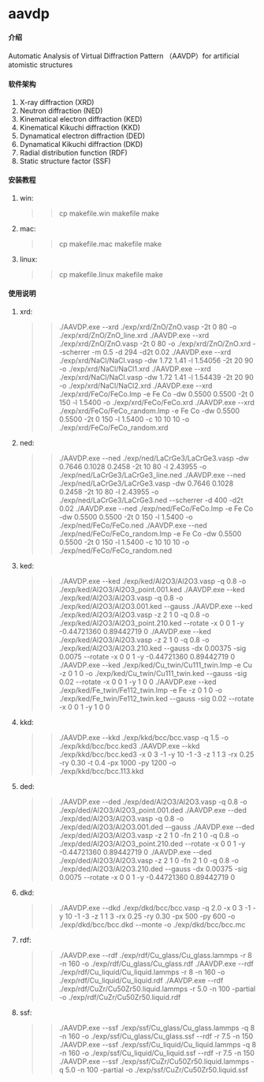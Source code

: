 # aavdp

#### 介绍
Automatic Analysis of Virtual Diffraction Pattern （AAVDP）for artificial atomistic structures

#### 软件架构
1.  X-ray diffraction (XRD)
2.  Neutron diffraction (NED)
3.  Kinematical electron diffraction (KED)
4.  Kinematical Kikuchi diffraction (KKD)
5.  Dynamatical electron diffraction (DED)
6.  Dynamatical Kikuchi diffraction (DKD)
7.  Radial distribution function (RDF)
8.  Static structure factor (SSF)

#### 安装教程

1.  win:
	>>cp makefile.win makefile
	>>make
2.  mac:
	>>cp makefile.mac makefile
	>>make
3.  linux:
	>>cp makefile.linux makefile
	>>make

#### 使用说明

1.  xrd:
	>>./AAVDP.exe --xrd ./exp/xrd/ZnO/ZnO.vasp -2t 0 80 -o ./exp/xrd/ZnO/ZnO_line.xrd
	>>./AAVDP.exe --xrd ./exp/xrd/ZnO/ZnO.vasp -2t 0 80 -o ./exp/xrd/ZnO/ZnO.xrd --scherrer -m 0.5 -d 294 -d2t 0.02
	>>./AAVDP.exe --xrd ./exp/xrd/NaCl/NaCl.vasp -dw 1.72 1.41 -l 1.54056 -2t 20 90 -o ./exp/xrd/NaCl/NaCl1.xrd
	>>./AAVDP.exe --xrd ./exp/xrd/NaCl/NaCl.vasp -dw 1.72 1.41 -l 1.54439 -2t 20 90 -o ./exp/xrd/NaCl/NaCl2.xrd
	>>./AAVDP.exe --xrd ./exp/xrd/FeCo/FeCo.lmp -e Fe Co -dw 0.5500 0.5500 -2t 0 150 -l 1.5400 -o ./exp/xrd/FeCo/FeCo.xrd
	>>./AAVDP.exe --xrd ./exp/xrd/FeCo/FeCo_random.lmp -e Fe Co -dw 0.5500 0.5500 -2t 0 150 -l 1.5400 -c 10 10 10 -o ./exp/xrd/FeCo/FeCo_random.xrd
2.  ned:
	>>./AAVDP.exe --ned ./exp/ned/LaCrGe3/LaCrGe3.vasp -dw 0.7646 0.1028 0.2458 -2t 10 80 -l 2.43955 -o ./exp/ned/LaCrGe3/LaCrGe3_line.ned
	>>./AAVDP.exe --ned ./exp/ned/LaCrGe3/LaCrGe3.vasp -dw 0.7646 0.1028 0.2458 -2t 10 80 -l 2.43955 -o ./exp/ned/LaCrGe3/LaCrGe3.ned --scherrer -d 400 -d2t 0.02
	>>./AAVDP.exe --ned ./exp/ned/FeCo/FeCo.lmp -e Fe Co -dw 0.5500 0.5500 -2t 0 150 -l 1.5400 -o ./exp/ned/FeCo/FeCo.ned
	>>./AAVDP.exe --ned ./exp/ned/FeCo/FeCo_random.lmp -e Fe Co -dw 0.5500 0.5500 -2t 0 150 -l 1.5400 -c 10 10 10 -o ./exp/ned/FeCo/FeCo_random.ned
3.  ked:
	>>./AAVDP.exe --ked ./exp/ked/Al2O3/Al2O3.vasp -q 0.8 -o ./exp/ked/Al2O3/Al2O3_point.001.ked
	>>./AAVDP.exe --ked ./exp/ked/Al2O3/Al2O3.vasp -q 0.8 -o ./exp/ked/Al2O3/Al2O3.001.ked --gauss
	>>./AAVDP.exe --ked ./exp/ked/Al2O3/Al2O3.vasp -z 2 1 0 -q 0.8 -o ./exp/ked/Al2O3/Al2O3_point.210.ked --rotate -x 0 0 1 -y -0.44721360 0.89442719 0
	>>./AAVDP.exe --ked ./exp/ked/Al2O3/Al2O3.vasp -z 2 1 0 -q 0.8 -o ./exp/ked/Al2O3/Al2O3.210.ked --gauss -dx 0.00375 -sig 0.0075 --rotate -x 0 0 1 -y -0.44721360 0.89442719 0
	>>./AAVDP.exe --ked ./exp/ked/Cu_twin/Cu111_twin.lmp -e Cu -z 0 1 0 -o ./exp/ked/Cu_twin/Cu111_twin.ked --gauss -sig 0.02 --rotate -x 0 0 1 -y 1 0 0
	>>./AAVDP.exe --ked ./exp/ked/Fe_twin/Fe112_twin.lmp -e Fe -z 0 1 0 -o ./exp/ked/Fe_twin/Fe112_twin.ked --gauss -sig 0.02 --rotate -x 0 0 1 -y 1 0 0
4.  kkd:
	>>./AAVDP.exe --kkd ./exp/kkd/bcc/bcc.vasp -q 1.5 -o ./exp/kkd/bcc/bcc.ked3
	>>./AAVDP.exe --kkd ./exp/kkd/bcc/bcc.ked3 -x 0 3 -1 -y 10 -1 -3 -z 1 1 3 -rx 0.25 -ry 0.30 -t 0.4 -px 1000 -py 1200 -o ./exp/kkd/bcc/bcc.113.kkd
5.  ded:
	>>./AAVDP.exe --ded ./exp/ded/Al2O3/Al2O3.vasp -q 0.8 -o ./exp/ded/Al2O3/Al2O3_point.001.ded
	>>./AAVDP.exe --ded ./exp/ded/Al2O3/Al2O3.vasp -q 0.8 -o ./exp/ded/Al2O3/Al2O3.001.ded --gauss
	>>./AAVDP.exe --ded ./exp/ded/Al2O3/Al2O3.vasp -z 2 1 0 -fn 2 1 0 -q 0.8 -o ./exp/ded/Al2O3/Al2O3_point.210.ded --rotate -x 0 0 1 -y -0.44721360 0.89442719 0
	>>./AAVDP.exe --ded ./exp/ded/Al2O3/Al2O3.vasp -z 2 1 0 -fn 2 1 0 -q 0.8 -o ./exp/ded/Al2O3/Al2O3.210.ded --gauss -dx 0.00375 -sig 0.0075 --rotate -x 0 0 1 -y -0.44721360 0.89442719 0
6.  dkd: 
	>>./AAVDP.exe --dkd ./exp/dkd/bcc/bcc.vasp -q 2.0 -x 0 3 -1 -y 10 -1 -3 -z 1 1 3 -rx 0.25 -ry 0.30 -px 500 -py 600 -o ./exp/dkd/bcc/bcc.dkd --monte -o ./exp/dkd/bcc/bcc.mc
7.  rdf:
	>>./AAVDP.exe --rdf ./exp/rdf/Cu_glass/Cu_glass.lammps -r 8 -n 160 -o ./exp/rdf/Cu_glass/Cu_glass.rdf
	>>./AAVDP.exe --rdf ./exp/rdf/Cu_liquid/Cu_liquid.lammps -r 8 -n 160 -o ./exp/rdf/Cu_liquid/Cu_liquid.rdf
	>>./AAVDP.exe --rdf ./exp/rdf/CuZr/Cu50Zr50.liquid.lammps -r 5.0 -n 100 -partial -o ./exp/rdf/CuZr/Cu50Zr50.liquid.rdf
8.  ssf:
	>>./AAVDP.exe --ssf ./exp/ssf/Cu_glass/Cu_glass.lammps -q 8 -n 160 -o ./exp/ssf/Cu_glass/Cu_glass.ssf --rdf -r 7.5 -n 150
	>>./AAVDP.exe --ssf ./exp/ssf/Cu_liquid/Cu_liquid.lammps -q 8 -n 160 -o ./exp/ssf/Cu_liquid/Cu_liquid.ssf --rdf -r 7.5 -n 150
	>>./AAVDP.exe --ssf ./exp/ssf/CuZr/Cu50Zr50.liquid.lammps -q 5.0 -n 100 -partial -o ./exp/ssf/CuZr/Cu50Zr50.liquid.ssf

